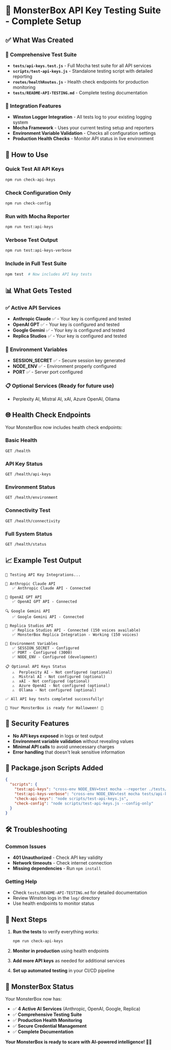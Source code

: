 # 🎃 MonsterBox API Key Testing Suite - Complete Setup

## ✅ What Was Created

### 🧪 **Comprehensive Test Suite**
- **`tests/api-keys.test.js`** - Full Mocha test suite for all API services
- **`scripts/test-api-keys.js`** - Standalone testing script with detailed reporting
- **`routes/healthRoutes.js`** - Health check endpoints for production monitoring
- **`tests/README-API-TESTING.md`** - Complete testing documentation

### 🔧 **Integration Features**
- **Winston Logger Integration** - All tests log to your existing logging system
- **Mocha Framework** - Uses your current testing setup and reporters
- **Environment Variable Validation** - Checks all configuration settings
- **Production Health Checks** - Monitor API status in live environment

## 🚀 **How to Use**

### **Quick Test All API Keys**
```bash
npm run check-api-keys
```

### **Check Configuration Only**
```bash
npm run check-config
```

### **Run with Mocha Reporter**
```bash
npm run test:api-keys
```

### **Verbose Test Output**
```bash
npm run test:api-keys-verbose
```

### **Include in Full Test Suite**
```bash
npm test  # Now includes API key tests
```

## 📊 **What Gets Tested**

### ✅ **Active API Services**
- **Anthropic Claude** ✅ - Your key is configured and tested
- **OpenAI GPT** ✅ - Your key is configured and tested  
- **Google Gemini** ✅ - Your key is configured and tested
- **Replica Studios** ✅ - Your key is configured and tested

### 🔧 **Environment Variables**
- **SESSION_SECRET** ✅ - Secure session key generated
- **NODE_ENV** ✅ - Environment properly configured
- **PORT** ✅ - Server port configured

### 📋 **Optional Services** (Ready for future use)
- Perplexity AI, Mistral AI, xAI, Azure OpenAI, Ollama

## 🌐 **Health Check Endpoints**

Your MonsterBox now includes health check endpoints:

### **Basic Health**
```
GET /health
```

### **API Key Status**
```
GET /health/api-keys
```

### **Environment Status**
```
GET /health/environment
```

### **Connectivity Test**
```
GET /health/connectivity
```

### **Full System Status**
```
GET /health/status
```

## 📈 **Example Test Output**

```
🔑 Testing API Key Integrations...

🤖 Anthropic Claude API
   ✅ Anthropic Claude API - Connected

🧠 OpenAI GPT API  
   ✅ OpenAI GPT API - Connected

🔍 Google Gemini API
   ✅ Google Gemini API - Connected

🎤 Replica Studios API
   ✅ Replica Studios API - Connected (150 voices available)
   ✅ MonsterBox Replica Integration - Working (150 voices)

🔧 Environment Variables
   ✅ SESSION_SECRET - Configured
   ✅ PORT - Configured (3000)
   ✅ NODE_ENV - Configured (development)

📋 Optional API Keys Status
   ⚠️  Perplexity AI - Not configured (optional)
   ⚠️  Mistral AI - Not configured (optional)
   ⚠️  xAI - Not configured (optional)
   ⚠️  Azure OpenAI - Not configured (optional)
   ⚠️  Ollama - Not configured (optional)

✅ All API key tests completed successfully!

🚀 Your MonsterBox is ready for Halloween! 🎃
```

## 🔐 **Security Features**

- **No API keys exposed** in logs or test output
- **Environment variable validation** without revealing values
- **Minimal API calls** to avoid unnecessary charges
- **Error handling** that doesn't leak sensitive information

## 📝 **Package.json Scripts Added**

```json
{
  "scripts": {
    "test:api-keys": "cross-env NODE_ENV=test mocha --reporter ./tests/cleanReporter.js tests/api-keys.test.js",
    "test:api-keys-verbose": "cross-env NODE_ENV=test mocha tests/api-keys.test.js",
    "check-api-keys": "node scripts/test-api-keys.js",
    "check-config": "node scripts/test-api-keys.js --config-only"
  }
}
```

## 🛠️ **Troubleshooting**

### **Common Issues**
- **401 Unauthorized** - Check API key validity
- **Network timeouts** - Check internet connection
- **Missing dependencies** - Run `npm install`

### **Getting Help**
- Check `tests/README-API-TESTING.md` for detailed documentation
- Review Winston logs in the `log/` directory
- Use health endpoints to monitor status

## 🎯 **Next Steps**

1. **Run the tests** to verify everything works:
   ```bash
   npm run check-api-keys
   ```

2. **Monitor in production** using health endpoints

3. **Add more API keys** as needed for additional services

4. **Set up automated testing** in your CI/CD pipeline

## 🎃 **MonsterBox Status**

Your MonsterBox now has:
- ✅ **4 Active AI Services** (Anthropic, OpenAI, Google, Replica)
- ✅ **Comprehensive Testing Suite** 
- ✅ **Production Health Monitoring**
- ✅ **Secure Credential Management**
- ✅ **Complete Documentation**

**Your MonsterBox is ready to scare with AI-powered intelligence! 👻🤖**
